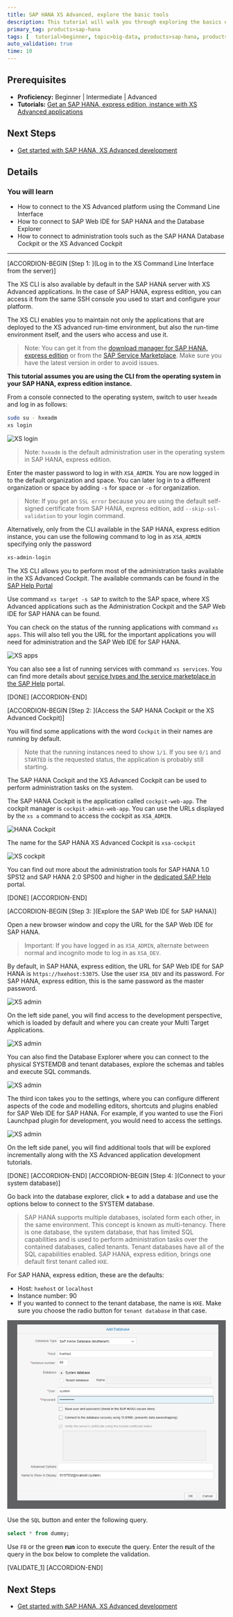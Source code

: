 ```yaml
---
title: SAP HANA XS Advanced, explore the basic tools
description: This tutorial will walk you through exploring the basics of XS Advanced tools, such as athe administration cockpit or SAP Web IDE for SAP HANA
primary_tag: products>sap-hana
tags: [  tutorial>beginner, topic>big-data, products>sap-hana, products>sap-hana\,-express-edition ]
auto_validation: true
time: 10
---
```


## Prerequisites  
 - **Proficiency:** Beginner | Intermediate | Advanced
 - **Tutorials:** [Get an SAP HANA, express edition, instance with XS Advanced applications](https://www.sap.com/developer/topics/sap-hana-express.html)


## Next Steps
 - [Get started with SAP HANA, XS Advanced development](https://www.sap.com/developer/groups/hana-xsa-get-started.html)


## Details
### You will learn  
- How to connect to the XS Advanced platform using the Command Line Interface
- How to connect to SAP Web IDE for SAP HANA and the Database Explorer
- How to connect to administration tools such as the SAP HANA Database Cockpit or the XS Advanced Cockpit

---

[ACCORDION-BEGIN [Step 1: ](Log in to the XS Command Line Interface from the server)]

The XS CLI is also available by default in the SAP HANA server with XS Advanced applications. In the case of SAP HANA, express edition, you can access it from the same SSH console you used to start and configure your platform.

The XS CLI enables you to maintain not only the applications that are deployed to the XS advanced run-time environment, but also the run-time environment itself, and the users who access and use it.
> Note: You can get it from the [download manager for SAP HANA, express edition](https://sap.com/cmp/ft/crm-xu16-dat-hddedft/index.html) or from the [SAP Service Marketplace](https://launchpad.support.sap.com/#/softwarecenter). Make sure you have the latest version in order to avoid issues.

**This tutorial assumes you are using the CLI from the operating system in your SAP HANA, express edition instance.**

From a console connected to the operating system, switch to user `hxeadm` and log in as follows:

```bash
sudo su - hxeadm
xs login
```

![XS login](xslogin.png)

>Note: `hxeadm` is the default administration user in the operating system in SAP HANA, express edition.


Enter the master password to log in with `XSA_ADMIN`. You are now logged in to the default organization and space. You can later log in to a different organization or space by adding `-s` for space or `-o` for organization.

>Note: If you get an `SSL error` because you are using the default self-signed certificate from SAP HANA, express edition, add `--skip-ssl-validation` to your login command.

Alternatively, only from the CLI available in the SAP HANA, express edition instance, you can use the following command to log in as `XSA_ADMIN` specifying only the password

```bash
xs-admin-login
```

The XS CLI allows you to perform most of the administration tasks available in the XS Advanced Cockpit. The available commands can be found in the [SAP Help Portal](https://help.sap.com/viewer/4505d0bdaf4948449b7f7379d24d0f0d/2.0.00/en-US/addd59069e6f444ca6ccc064d131feec.html)

Use command `xs target -s SAP` to switch to the SAP space, where XS Advanced applications such as the Administration Cockpit and the SAP Web IDE for SAP HANA can be found.

You can check on the status of the running applications with command `xs apps`. This will also tell you the URL for the important applications you will need for administration and the SAP Web IDE for SAP HANA.

![XS apps](xsapps.png)

You can also see a list of running services with command `xs services`. You can find more details about [service types and the service marketplace in the SAP Help](https://help.sap.com/viewer/4505d0bdaf4948449b7f7379d24d0f0d/2.0.02/en-US/33e3c5926feb4098a32edcaa7290c3d1.html) portal.

[DONE]
[ACCORDION-END]

[ACCORDION-BEGIN [Step 2: ](Access the SAP HANA Cockpit or the XS Advanced Cockpit)]

You will find some applications with the word `Cockpit` in their names are running by default.
> Note that the running instances need to show `1/1`. If you see `0/1` and `STARTED` is the requested status, the application is probably still starting.

The SAP HANA Cockpit and the XS Advanced Cockpit can be used to perform administration tasks on the system.

The SAP HANA Cockpit is the application called `cockpit-web-app`. The cockpit manager is `cockpit-admin-web-app`. You can use the URLs displayed by the `xs a` command to access the cockpit as `XSA_ADMIN`.

![HANA Cockpit](hanaco.png)

The name for the SAP HANA XS Advanced Cockpit is `xsa-cockpit`

![XS cockpit](xsa.png)

You can find out more about the administration tools for SAP HANA 1.0 SPS12 and SAP HANA 2.0 SPS00 and higher in the [dedicated SAP Help](https://help.sap.com/viewer/6b94445c94ae495c83a19646e7c3fd56/2.0.03/en-US/577f8d3ffebd4265b73e2c673d934412.html) portal.

[DONE]
[ACCORDION-END]


[ACCORDION-BEGIN [Step 3: ](Explore the SAP Web IDE for SAP HANA)]

Open a new browser window and copy the URL for the SAP Web IDE for SAP HANA.

> Important: If you have logged in as `XSA_ADMIN`, alternate between normal and incognito mode to log in as `XSA_DEV`.

 By default, in SAP HANA, express edition, the URL for SAP Web IDE for SAP HANA is `https://hxehost:53075`. Use the user `XSA_DEV` and its password. For SAP HANA, express edition, this is the same password as the master password.

![XS admin](webide2.png)

On the left side panel, you will find access to the development perspective, which is loaded by default and where you can create your Multi Target Applications.

![XS admin](webide2.png)

You can also find the Database Explorer where you can connect to the physical SYSTEMDB and tenant databases, explore the schemas and tables and execute SQL commands.

![XS admin](db.png)

The third icon takes you to the settings, where you can configure different aspects of the code and modelling editors, shortcuts and plugins enabled for SAP Web IDE for SAP HANA. For example, if you wanted to use the Fiori Launchpad plugin for development, you would need to access the settings.

![XS admin](settings.png)

On the left side panel, you will find additional tools that will be explored incrementally along with the XS Advanced application development tutorials.

[DONE]
[ACCORDION-END]
[ACCORDION-BEGIN [Step 4: ](Connect to your system database)]

Go back into the database explorer, click **+** to add a database and use the options below to connect to the SYSTEM database.

> SAP HANA supports multiple databases, isolated form each other, in the same environment. This concept is known as multi-tenancy. There is one database, the system database, that has limited SQL capabilities and is used to perform administration tasks over the contained databases, called tenants. Tenant databases have all of the SQL capabilities enabled. SAP HANA, express edition, brings one default first tenant called `HXE`.

For SAP HANA, express edition, these are the defaults:

  -   Host: `hxehost` or `localhost`
  -   Instance number: 90
  -   If you wanted to connect to the tenant database, the name is `HXE`. Make sure you choose the radio button for `tenant database` in that case.

![XS admin](db.jpg)

Use the `SQL` button and enter the following query.

```sql
select * from dummy;
```

Use `F8` or the green **run** icon to execute the query. Enter the result of the query in the box below to complete the validation.

[VALIDATE_1]
[ACCORDION-END]

## Next Steps
- [Get started with SAP HANA, XS Advanced development](https://www.sap.com/developer/groups/hana-xsa-get-started.html)
